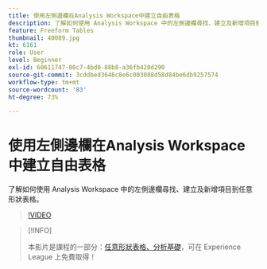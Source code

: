```yaml
---
title: 使用左側邊欄在Analysis Workspace中建立自由表格
description: 了解如何使用 Analysis Workspace 中的左側邊欄尋找、建立及新增項目到任意形狀表格。
feature: Freeform Tables
thumbnail: 40089.jpg
kt: 6161
role: User
level: Beginner
exl-id: 60611747-80c7-4bd0-88b8-a36fb420d290
source-git-commit: 3cddbed3646c8e6c003088d58d84be6db9257574
workflow-type: tm+mt
source-wordcount: '83'
ht-degree: 73%

---
```


# 使用左側邊欄在Analysis Workspace中建立自由表格

了解如何使用 Analysis Workspace 中的左側邊欄尋找、建立及新增項目到任意形狀表格。

>[!VIDEO](https://video.tv.adobe.com/v/40089/?quality=12&learn=on)

>[!INFO]
>
> 本影片是課程的一部分：[任意形狀表格、分析基礎](https://experienceleague.adobe.com/?recommended=Analytics-U-1-2020.3)，可在 Experience League 上免費取得！
